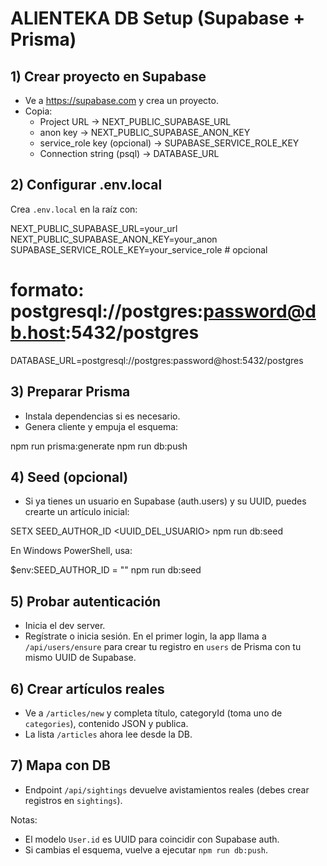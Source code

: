 # ALIENTEKA DB Setup (Supabase + Prisma)

## 1) Crear proyecto en Supabase
- Ve a https://supabase.com y crea un proyecto.
- Copia:
  - Project URL -> NEXT_PUBLIC_SUPABASE_URL
  - anon key -> NEXT_PUBLIC_SUPABASE_ANON_KEY
  - service_role key (opcional) -> SUPABASE_SERVICE_ROLE_KEY
  - Connection string (psql) -> DATABASE_URL

## 2) Configurar .env.local
Crea `.env.local` en la raíz con:

NEXT_PUBLIC_SUPABASE_URL=your_url
NEXT_PUBLIC_SUPABASE_ANON_KEY=your_anon
SUPABASE_SERVICE_ROLE_KEY=your_service_role # opcional
# formato: postgresql://postgres:password@db.host:5432/postgres
DATABASE_URL=postgresql://postgres:password@host:5432/postgres

## 3) Preparar Prisma
- Instala dependencias si es necesario.
- Genera cliente y empuja el esquema:

npm run prisma:generate
npm run db:push

## 4) Seed (opcional)
- Si ya tienes un usuario en Supabase (auth.users) y su UUID, puedes crearte un artículo inicial:

SETX SEED_AUTHOR_ID <UUID_DEL_USUARIO>
npm run db:seed

En Windows PowerShell, usa:

$env:SEED_AUTHOR_ID = "<UUID>"
npm run db:seed

## 5) Probar autenticación
- Inicia el dev server.
- Regístrate o inicia sesión. En el primer login, la app llama a `/api/users/ensure` para crear tu registro en `users` de Prisma con tu mismo UUID de Supabase.

## 6) Crear artículos reales
- Ve a `/articles/new` y completa título, categoryId (toma uno de `categories`), contenido JSON y publica.
- La lista `/articles` ahora lee desde la DB.

## 7) Mapa con DB
- Endpoint `/api/sightings` devuelve avistamientos reales (debes crear registros en `sightings`).

Notas:
- El modelo `User.id` es UUID para coincidir con Supabase auth.
- Si cambias el esquema, vuelve a ejecutar `npm run db:push`.
